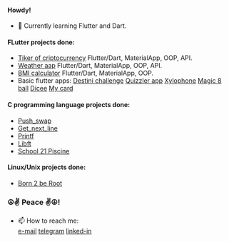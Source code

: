 
#### Howdy!

- 🔭 Currently learning Flutter and Dart.

#### FLutter projects done:
- [Tiker of criptocurrency](https://github.com/VukolRo/cripto_ticker_flutter) Flutter/Dart, MaterialApp, OOP, API.
- [Weather aap](https://github.com/VukolRo/weather_app_flutter) Flutter/Dart, MaterialApp, OOP, API.
- [BMI calculator](https://github.com/VukolRo/bmi-calcullator-flutter) Flutter/Dart, MaterialApp, OOP.
- Basic flutter apps: [Destini challenge](https://github.com/VukolRo/destini-challenge) [Quizzler app](https://github.com/VukolRo/quizzler_app_flutter) [Xylophone](https://github.com/VukolRo/xylophone_flutter)
  [Magic 8 ball](https://github.com/VukolRo/magic_8_ball_flutter) [Dicee](https://github.com/VukolRo/dicee-flutter) [My card](https://github.com/VukolRo/mi_card_flutter)

#### C programming language projects done:
- [Push_swap](https://github.com/VukolRo/push_swap)
- [Get_next_line](https://github.com/VukolRo/get_next_line)
- [Printf](https://github.com/VukolRo/printf)
- [Libft](https://github.com/VukolRo/libft)
- [School 21 Piscine](https://github.com/VukolRo/school21piscine)

#### Linux/Unix projects done:
- [Born 2 be Root](https://github.com/VukolRo/born2beRoot)


### ☮️✌️ Peace ✌️☮️!
  
  
- 📫 How to reach me:    
  [e-mail](mailto:vukolov.rodion@mail.ru) [telegram](https://t.me/moio_imya) [linked-in](http://www.linkedin.com/in/rodion-vukolov)
